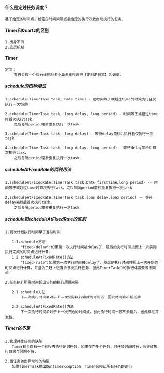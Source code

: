 #### 什么是定时任务调度？
	基于给定的时间点，给定的时间间隔或者给定的执行次数自动执行的任务.
	
#### Timer和Quartz的区别
	1.出身不同
	2.底层机制
	
#### Timer
	定义：
		有且仅有一个后台线程对多个业务线程进行【定时定频率】的调度.
		
##### schedule的四种用法
	1.schedule(TimerTask task, Date time) - 在时间等于或超过time的时候执行且仅执行一次task
		
	2.schedule(TimerTask task, long delay, long period) - 时间等于或超过time时首次执行task，
		之后每隔period毫秒重复执行一次task
	    
	3.schedule(TimerTask task, long delay) - 等待delay毫秒后执行且仅执行一次task
	    
	4.schedule(TimerTask task, long delay, long period) - 等待delay毫秒后首次执行task，
		之后每隔period毫秒重复执行一次task
		
##### scheduleAtFixedRate的两种用法
	1.scheduleAtFixedRate(TimerTask task,Date firstTime,long period) -- 时间等于或超过time时首次执行task，之后每隔period毫秒重复执行一次task
		
	2.scheduleAtFixedRate(TimerTask task,long delay,long period) -- 等待delay毫秒后首次执行task，
		之后每隔period毫秒重复执行一次task
		
##### schedule和scheduleAtFixedRate的区别
	1.首次计划执行时间早于当前时间 
	
       1.1.schedule方法
           "fixed-delay":如果第一次执行时间被delay了，随后的执行时间按照上一次实际执行完成的时间点进行计算.
       1.2 scheduleAtFixedRate()方法
           "fixed-rate":如果第一次执行时间被delay了，随后的执行时间按照上一次开始的时间点进行计算，并且为了赶上进度会多次执行任务，因此TimerTask中的执行体需要考虑同步.
			
	2.任务执行所需时间超出任务的执行周期间隔
	
       2.1 schedule方法
           下一次执行时间相对于上一次实际执行完成的时间点，因此时间会不断延后
			
       2.2 scheduleAtFixedRate()方法
           下一次执行时间相对于上一次开始的时间点，因此执行时间一般不会延后，因此存在并发性.
			
##### Timer的不足

	1.管理并发任务的缺陷
       Timer有且仅有一个线程去执行定时任务，如果存在多个任务，且任务时间过长，会导致执行效果与预期不符.
		
	2.当任务抛出异常时的缺陷
       如果TimerTask抛出RuntimeException，Timer会停止所有任务的运行
